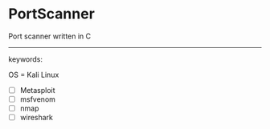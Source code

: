 # PortScanner
Port scanner written in C

---
keywords: 

OS = Kali Linux

- [ ] Metasploit
- [ ] msfvenom
- [ ] nmap
- [ ] wireshark

